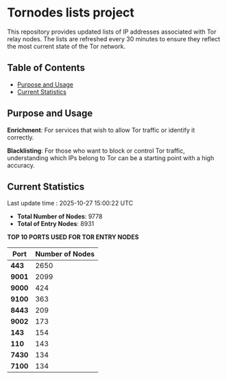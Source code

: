 # Tornodes lists project

This repository provides updated lists of IP addresses associated with Tor relay nodes. The lists are refreshed every 30 minutes to ensure they reflect the most current state of the Tor network.

## Table of Contents

- [Purpose and Usage](#purpose-and-usage)
- [Current Statistics](#current-statistics)


## Purpose and Usage

**Enrichment**: For services that wish to allow Tor traffic or identify it correctly.

**Blacklisting**: For those who want to block or control Tor traffic, understanding which IPs belong to Tor can be a starting point with a high accuracy.

## Current Statistics

Last update time : 2025-10-27 15:00:22 UTC

- **Total Number of Nodes**: 9778
- **Total of Entry Nodes**: 8931

**TOP 10 PORTS USED FOR TOR ENTRY NODES**

| **Port** | **Number of Nodes** |
|------|-----------------|
| **443**   | 2650  |
| **9001**   | 2099  |
| **9000**   | 424  |
| **9100**   | 363  |
| **8443**   | 209  |
| **9002**   | 173  |
| **143**   | 154  |
| **110**   | 143  |
| **7430**   | 134  |
| **7100**   | 134  |


